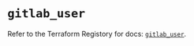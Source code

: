 # `gitlab_user`

Refer to the Terraform Registory for docs: [`gitlab_user`](https://registry.terraform.io/providers/gitlabhq/gitlab/16.1.1/docs/resources/user).
